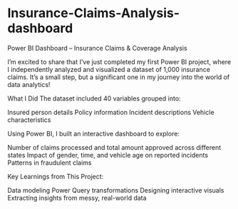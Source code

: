 # Insurance-Claims-Analysis-dashboard
 Power BI Dashboard – Insurance Claims & Coverage Analysis 

I’m excited to share that I’ve just completed my first Power BI project, where I independently analyzed and visualized a dataset of 1,000 insurance claims. It’s a small step, but a significant one in my journey into the world of data analytics! 

What I Did
The dataset included 40 variables grouped into:

Insured person details
Policy information
Incident descriptions
Vehicle characteristics

Using Power BI, I built an interactive dashboard to explore:

 Number of claims processed and total amount approved across different states
 Impact of gender, time, and vehicle age on reported incidents
 Patterns in fraudulent claims

Key Learnings from This Project:

Data modeling
Power Query transformations
Designing interactive visuals
Extracting insights from messy, real-world data
